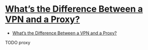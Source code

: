 # [What’s the Difference Between a VPN and a Proxy?](https://www.howtogeek.com/247190/whats-the-difference-between-a-vpn-and-a-proxy/)

- [What’s the Difference Between a VPN and a Proxy?](#whats-the-difference-between-a-vpn-and-a-proxy)




















TODO proxy